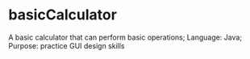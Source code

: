 # basicCalculator
A basic calculator that can perform basic operations; Language: Java; Purpose: practice GUI design skills

